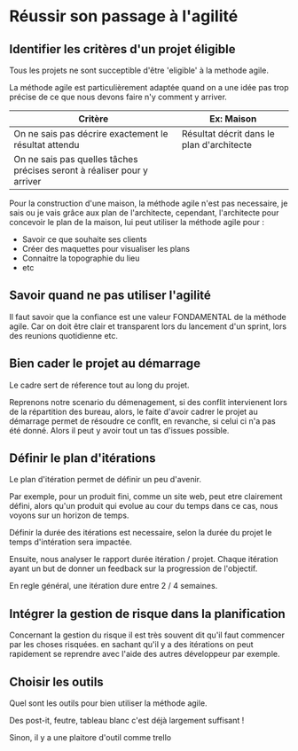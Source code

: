 # Réussir son passage à l'agilité

## Identifier les critères d'un projet éligible

Tous les projets ne sont succeptible d'être 'eligible' à la methode agile.

La méthode agile est particulièrement adaptée quand on a une idée pas trop précise de ce que nous devons faire n'y comment y arriver.


 | Critère                                                                 | Ex: Maison                                |
 | ----------------------------------------------------------------------- | ----------------------------------------- |
 | On ne sais pas décrire exactement le résultat attendu                   | Résultat décrit dans le plan d'architecte |
 | On ne sais pas quelles tâches précises seront à réaliser pour y arriver |                                           |

Pour la construction d'une maison, la méthode agile n'est pas necessaire, je sais ou je vais grâce aux plan de l'architecte, cependant, l'architecte pour concevoir le plan de la maison, lui peut utiliser la méthode agile pour :

- Savoir ce que souhaite ses clients
- Créer des maquettes pour visualiser les plans
- Connaitre la topographie du lieu
- etc

## Savoir quand ne pas utiliser l'agilité

Il faut savoir que la confiance est une valeur FONDAMENTAL de la méthode agile. Car on doit être clair et transparent lors du lancement d'un sprint, lors des reunions quotidienne etc. 

## Bien cader le projet au démarrage

Le cadre sert de réference tout au long du projet.

Reprenons notre scenario du démenagement, si des conflit intervienent lors de la répartition des bureau, alors, le faite d'avoir cadrer le projet au démarrage permet de résoudre ce conflt, en revanche, si celui ci n'a pas été donné. Alors il peut y avoir tout un tas d'issues possible.

## Définir le plan d'itérations

Le plan d'itération permet de définir un peu d'avenir.

Par exemple, pour un produit fini, comme un site web, peut etre clairement défini, alors qu'un produit qui evolue au cour du temps dans ce cas, nous voyons sur un horizon de temps.

Définir la durée des itérations est necessaire, selon la durée du projet le temps d'intération sera impactée.

Ensuite, nous analyser le rapport durée itération / projet.
Chaque itération ayant un but de donner un feedback sur la progression de l'objectif.

En regle général, une itération dure entre 2 / 4 semaines.

## Intégrer la gestion de risque dans la planification

Concernant la gestion du risque il est très souvent dit qu'il faut commencer  par les choses risquées. en sachant qu'il y a des itérations on peut rapidement se reprendre avec l'aide des autres développeur par exemple.

## Choisir les outils

Quel sont les outils pour bien utiliser la méthode agile.

Des post-it, feutre, tableau blanc c'est déjà largement suffisant !

Sinon, il y a une plaitore d'outil comme trello